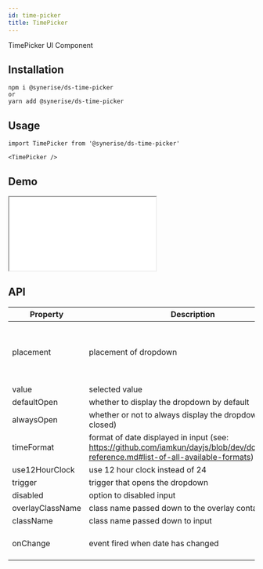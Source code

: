 ```yaml
---
id: time-picker
title: TimePicker
---
```


TimePicker UI Component

## Installation

```
npm i @synerise/ds-time-picker
or
yarn add @synerise/ds-time-picker
```

## Usage

```
import TimePicker from '@synerise/ds-time-picker'

<TimePicker />

```

## Demo

<iframe src="/storybook-static/iframe.html?id=components-timepicker--default"></iframe>

## API

| Property         | Description                                                                                                                              | Type                                                                                 | Default      |
| ---------------- | ---------------------------------------------------------------------------------------------------------------------------------------- | ------------------------------------------------------------------------------------ | ------------ |
| placement        | placement of dropdown                                                                                                                    | 'topLeft' / 'topCenter' / 'topRight' / 'bottomLeft' / 'bottomCenter' / 'bottomRight' | 'bottomLeft' |
| value            | selected value                                                                                                                           | Date                                                                                 | -            |
| defaultOpen      | whether to display the dropdown by default                                                                                               | boolean                                                                              | -            |
| alwaysOpen       | whether or not to always display the dropdown (can't be closed)                                                                          | boolean                                                                              | -            |
| timeFormat       | format of date displayed in input (see: https://github.com/iamkun/dayjs/blob/dev/docs/en/API-reference.md#list-of-all-available-formats) | string                                                                               | 'HH:mm:ss'   |
| use12HourClock   | use 12 hour clock instead of 24                                                                                                          | boolean                                                                              | -            |
| trigger          | trigger that opens the dropdown                                                                                                          | ('click'                                                                             | 'hover'      | 'contextMenu')[] | ['click'] |
| disabled         | option to disabled input                                                                                                                 | boolean                                                                              | -            |
| overlayClassName | class name passed down to the overlay container                                                                                          | string                                                                               | -            |
| className        | class name passed down to input                                                                                                          | string                                                                               | -            |
| onChange         | event fired when date has changed                                                                                                        | (value: Date, timeString: string) => void                                            | -            |
